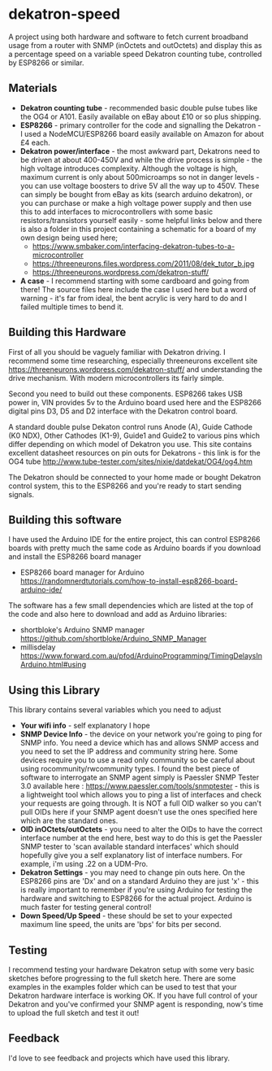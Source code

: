 # dekatron-speed

A project using both hardware and software to fetch current broadband usage from a router with SNMP (inOctets and outOctets) and display this as a percentage speed on a variable speed Dekatron counting tube, controlled by ESP8266 or similar.

## Materials
* **Dekatron counting tube** - recommended basic double pulse tubes like the OG4 or A101. Easily available on eBay about £10 or so plus shipping.
* **ESP8266** - primary controller for the code and signalling the Dekatron - I used a NodeMCU/ESP8266 board easily available on Amazon for about £4 each.
* **Dekatron power/interface** - the most awkward part, Dekatrons need to be driven at about 400-450V and while the drive process is simple - the high voltage introduces complexity. Although the voltage is high, maximum current is only about 500microamps so not in danger levels - you can use voltage boosters to drive 5V all the way up to 450V. These can simply be bought from eBay as kits (search arduino dekatron), or you can purchase or make a high voltage power supply and then use this to add interfaces to microcontrollers with some basic resistors/transistors yourself easily - some helpful links below and there is also a folder in this project containing a schematic for a board of my own design being used here;
  * https://www.smbaker.com/interfacing-dekatron-tubes-to-a-microcontroller
  * https://threeneurons.files.wordpress.com/2011/08/dek_tutor_b.jpg
  * https://threeneurons.wordpress.com/dekatron-stuff/
* **A case** - I recommend starting with some cardboard and going from there! The source files here include the case I used here but a word of warning - it's far from ideal, the bent acrylic is very hard to do and I failed multiple times to bend it.

## Building this Hardware
First of all you should be vaguely familiar with Dekatron driving. I recommend some time researching, especially threeneurons excellent site https://threeneurons.wordpress.com/dekatron-stuff/ and understanding the drive mechanism. With modern microcontrollers its fairly simple.

Second you need to build out these components. ESP8266 takes USB power in, VIN provides 5v to the Arduino board used here and the ESP8266 digital pins D3, D5 and D2 interface with the Dekatron control board.

A standard double pulse Dekaton control runs Anode (A), Guide Cathode (K0 NDX), Other Cathodes (K1-9), Guide1 and Guide2 to various pins which differ depending on which model of Dekatron you use. This site contains excellent datasheet resources on pin outs for Dekatrons - this link is for the OG4 tube http://www.tube-tester.com/sites/nixie/datdekat/OG4/og4.htm

The Dekatron should be connected to your home made or bought Dekatron control system, this to the ESP8266 and you're ready to start sending signals.

## Building this software
I have used the Arduino IDE for the entire project, this can control ESP8266 boards with pretty much the same code as Arduino boards if you download and install the ESP8266 board manager
* ESP8266 board manager for Arduino https://randomnerdtutorials.com/how-to-install-esp8266-board-arduino-ide/

The software has a few small dependencies which are listed at the top of the code and also here to download and add as Arduino libraries:
* shortbloke's Arduino SNMP manager https://github.com/shortbloke/Arduino_SNMP_Manager
* millisdelay https://www.forward.com.au/pfod/ArduinoProgramming/TimingDelaysInArduino.html#using

## Using this Library
This library contains several variables which you need to adjust
* **Your wifi info** - self explanatory I hope
* **SNMP Device Info** - the device on your network you're going to ping for SNMP info. You need a device which has and allows SNMP access and you need to set the IP address and community string here. Some devices require you to use a read only community so be careful about using rocommunity/rwcommunity types. I found the best piece of software to interrogate an SNMP agent simply is Paessler SNMP Tester 3.0 available here : https://www.paessler.com/tools/snmptester - this is a lightweight tool which allows you to ping a list of interfaces and check your requests are going through. It is NOT a full OID walker so you can't pull OIDs here if your SNMP agent doesn't use the ones specified here which are the standard ones.
* **OID inOCtets/outOctets** - you need to alter the OIDs to have the correct interface number at the end here, best way to do this is get the Paessler SNMP tester to 'scan available standard interfaces' which should hopefully give you a self explanatory list of interface numbers. For example, i'm using .22 on a UDM-Pro.
* **Dekatron Settings** - you may need to change pin outs here. On the ESP8266 pins are 'Dx' and on a standard Arduino they are just 'x' - this is really important to remember if you're using Arduino for testing the hardware and switching to ESP8266 for the actual project. Arduino is much faster for testing general control!
* **Down Speed/Up Speed** - these should be set to your expected maximum line speed, the units are 'bps' for bits per second.

## Testing
I recommend testing your hardware Dekatron setup with some very basic sketches before progressing to the full sketch here. There are some examples in the examples folder which can be used to test that your Dekatron hardware interface is working OK. If you have full control of your Dekatron and you've confirmed your SNMP agent is responding, now's time to upload the full sketch and test it out! 

## Feedback
I'd love to see feedback and projects which have used this library.
